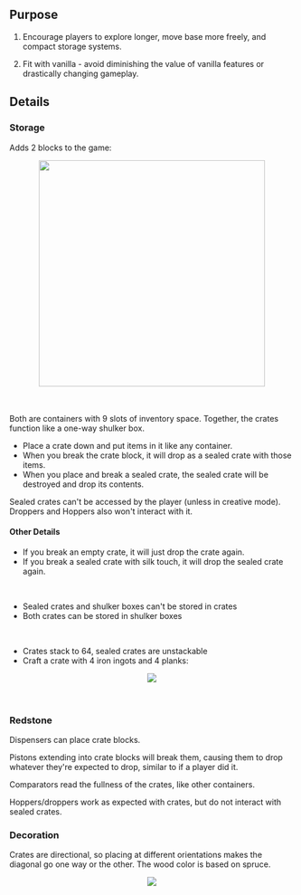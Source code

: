 ## Purpose

1. Encourage players to explore longer, move base more freely, and compact storage systems.

2. Fit with vanilla - avoid diminishing the value of vanilla features or drastically changing gameplay.

## Details

### Storage
Adds 2 blocks to the game:

<center><img src=https://imgur.com/TWT6aaZ.png width="400"></center>

<br/>

<br/>

Both are containers with 9 slots of inventory space. Together, the crates function like a one-way shulker box.

- Place a crate down and put items in it like any container.
- When you break the crate block, it will drop as a sealed crate with those items.
- When you place and break a sealed crate, the sealed crate will be destroyed and drop its contents.

Sealed crates can't be accessed by the player (unless in creative mode). Droppers and Hoppers also won't interact with it.

#### Other Details

- If you break an empty crate, it will just drop the crate again.
- If you break a sealed crate with silk touch, it will drop the sealed crate again.

<br/>

- Sealed crates and shulker boxes can't be stored in crates
- Both crates can be stored in shulker boxes

<br/>

- Crates stack to 64, sealed crates are unstackable
- Craft a crate with 4 iron ingots and 4 planks:

<center><img src="https://imgur.com/LwkthTM.png"></center>

<br/>

<br/>

### Redstone
Dispensers can place crate blocks.

Pistons extending into crate blocks will break them, causing them to drop whatever they're expected to drop, similar to if a player did it.

Comparators read the fullness of the crates, like other containers.

Hoppers/droppers work as expected with crates, but do not interact with sealed crates.

### Decoration
Crates are directional, so placing at different orientations makes the diagonal go one way or the other. The wood color is based on spruce.

<center><img src="https://imgur.com/lkYla7g.png"></center>
